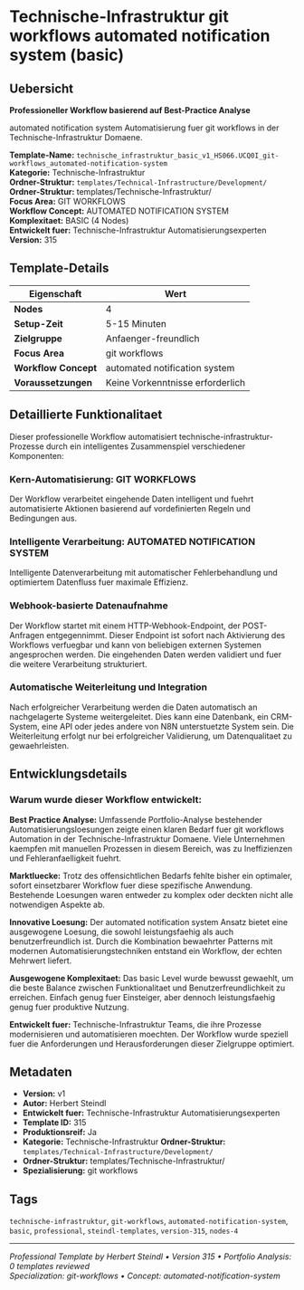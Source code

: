 # Technische-Infrastruktur git workflows automated notification system (basic)

## Uebersicht

**Professioneller Workflow basierend auf Best-Practice Analyse**

automated notification system Automatisierung fuer git workflows in der Technische-Infrastruktur Domaene.

**Template-Name:** `technische_infrastruktur_basic_v1_HS066.UCQ0I_git-workflows_automated-notification-system`  
**Kategorie:** Technische-Infrastruktur  
**Ordner-Struktur:** `templates/Technical-Infrastructure/Development/`
**Ordner-Struktur:** templates/Technische-Infrastruktur/  
**Focus Area:** GIT WORKFLOWS  
**Workflow Concept:** AUTOMATED NOTIFICATION SYSTEM  
**Komplexitaet:** BASIC (4 Nodes)  
**Entwickelt fuer:** Technische-Infrastruktur Automatisierungsexperten  
**Version:** 315

## Template-Details

| **Eigenschaft** | **Wert** |
|------------------|----------|
| **Nodes** | 4 |
| **Setup-Zeit** | 5-15 Minuten |
| **Zielgruppe** | Anfaenger-freundlich |
| **Focus Area** | git workflows |
| **Workflow Concept** | automated notification system |
| **Voraussetzungen** | Keine Vorkenntnisse erforderlich |

## Detaillierte Funktionalitaet

Dieser professionelle Workflow automatisiert technische-infrastruktur-Prozesse durch ein intelligentes Zusammenspiel verschiedener Komponenten:

### Kern-Automatisierung: GIT WORKFLOWS
Der Workflow verarbeitet eingehende Daten intelligent und fuehrt automatisierte Aktionen basierend auf vordefinierten Regeln und Bedingungen aus.

### Intelligente Verarbeitung: AUTOMATED NOTIFICATION SYSTEM
Intelligente Datenverarbeitung mit automatischer Fehlerbehandlung und optimiertem Datenfluss fuer maximale Effizienz.

### Webhook-basierte Datenaufnahme
Der Workflow startet mit einem HTTP-Webhook-Endpoint, der POST-Anfragen entgegennimmt. Dieser Endpoint ist sofort nach Aktivierung des Workflows verfuegbar und kann von beliebigen externen Systemen angesprochen werden. Die eingehenden Daten werden validiert und fuer die weitere Verarbeitung strukturiert.

### Automatische Weiterleitung und Integration
Nach erfolgreicher Verarbeitung werden die Daten automatisch an nachgelagerte Systeme weitergeleitet. Dies kann eine Datenbank, ein CRM-System, eine API oder jedes andere von N8N unterstuetzte System sein. Die Weiterleitung erfolgt nur bei erfolgreicher Validierung, um Datenqualitaet zu gewaehrleisten.





## Entwicklungsdetails

### Warum wurde dieser Workflow entwickelt:

**Best Practice Analyse:** Umfassende Portfolio-Analyse bestehender Automatisierungsloesungen zeigte einen klaren Bedarf fuer git workflows Automation in der Technische-Infrastruktur Domaene. Viele Unternehmen kaempfen mit manuellen Prozessen in diesem Bereich, was zu Ineffizienzen und Fehleranfaelligkeit fuehrt.

**Marktluecke:** Trotz des offensichtlichen Bedarfs fehlte bisher ein optimaler, sofort einsetzbarer Workflow fuer diese spezifische Anwendung. Bestehende Loesungen waren entweder zu komplex oder deckten nicht alle notwendigen Aspekte ab.

**Innovative Loesung:** Der automated notification system Ansatz bietet eine ausgewogene Loesung, die sowohl leistungsfaehig als auch benutzerfreundlich ist. Durch die Kombination bewaehrter Patterns mit modernen Automatisierungstechniken entstand ein Workflow, der echten Mehrwert liefert.

**Ausgewogene Komplexitaet:** Das basic Level wurde bewusst gewaehlt, um die beste Balance zwischen Funktionalitaet und Benutzerfreundlichkeit zu erreichen. Einfach genug fuer Einsteiger, aber dennoch leistungsfaehig genug fuer produktive Nutzung.

**Entwickelt fuer:** Technische-Infrastruktur Teams, die ihre Prozesse modernisieren und automatisieren moechten. Der Workflow wurde speziell fuer die Anforderungen und Herausforderungen dieser Zielgruppe optimiert.

## Metadaten

- **Version:** v1
- **Autor:** Herbert Steindl
- **Entwickelt fuer:** Technische-Infrastruktur Automatisierungsexperten
- **Template ID:** 315
- **Produktionsreif:** Ja
- **Kategorie:** Technische-Infrastruktur
**Ordner-Struktur:** `templates/Technical-Infrastructure/Development/`
- **Ordner-Struktur:** templates/Technische-Infrastruktur/
- **Spezialisierung:** git workflows

## Tags

`technische-infrastruktur`, `git-workflows`, `automated-notification-system`, `basic`, `professional`, `steindl-templates`, `version-315`, `nodes-4`

---

*Professional Template by Herbert Steindl • Version 315 • Portfolio Analysis: 0 templates reviewed*  
*Specialization: git-workflows • Concept: automated-notification-system*